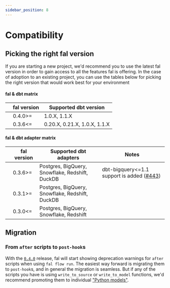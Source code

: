 ```yaml
---
sidebar_position: 8
---
```


# Compatibility

## Picking the right fal version

If you are starting a new project, we'd recommend you to use the latest fal
version in order to gain access to all the features fal is offering. In the
case of adoption to an existing project, you can use the tables below for
picking the right version that would work best for your environment

#### fal & dbt matrix

|     | fal version | Supported dbt version        |
| --- | ----------- | ---------------------------- |
|     | 0.4.0>=     | 1.0.X, 1.1.X                 |
|     | 0.3.6\<=    | 0.20.X, 0.21.X, 1.0.X, 1.1.X |

#### fal & dbt adapter matrix

|     | fal version | Supported dbt adapters                          | Notes                                                                                |
| --- | ----------- | ----------------------------------------------- | ------------------------------------------------------------------------------------ |
|     | 0.3.6>=     | Postgres, BigQuery, Snowflake, Redshift, DuckDB | dbt-bigquery\<=1.1 support is added ([#443](https://github.com/fal-ai/fal/pull/443)) |
|     | 0.3.1>=     | Postgres, BigQuery, Snowflake, Redshift, DuckDB |                                                                                      |
|     | 0.3.0\<=    | Postgres, BigQuery, Snowflake, Redshift         |                                                                                      |

## Migration

### From `after` scripts to `post-hook`s

With the [`0.4.0`](https://github.com/fal-ai/fal/releases/tag/v0.4.0) release,
fal will start showing deprecation warnings for `after` scripts when using
`fal flow run`. The easiest way forward is migrating them to `post-hook`s, and
in general the migration is seamless. But if any of the scripts you have is
using `write_to_source` or `write_to_model` functions, we'd recommend promoting
them to individual ["Python models"](/fal/guides/python-models-migration).
